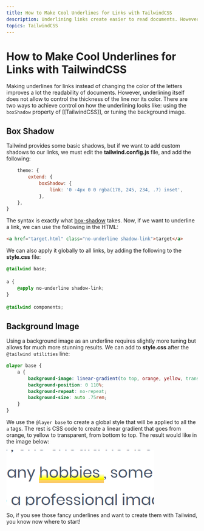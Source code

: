 ```yaml
---
title: How to Make Cool Underlines for Links with TailwindCSS
description: Underlining links create easier to read documents. However, the underline itself tends to be plain. It is possible to make much better looking underlines using box shadows. 
topics: TailwindCSS
---
```

# How to Make Cool Underlines for Links with TailwindCSS
Making underlines for links instead of changing the color of the letters improves a lot the readability of documents. However, underlining itself does not allow to control the thickness of the line nor its color. There are two ways to achieve control on how the underlining looks like: using the ``boxShadow`` property of [[TailwindCSS]], or tuning the background image.  

## Box Shadow
Tailwind provides some basic shadows, but if we want to add custom shadows to our links, we must edit the **tailwind.config.js** file, and add the following:

```javascript
    theme: {
        extend: {
            boxShadow: {
                link: '0 -4px 0 0 rgba(178, 245, 234, .7) inset',
            },
	},
}
```

The syntax is exactly what [box-shadow](https://www.w3schools.com/CSSref/css3_pr_box-shadow.asp) takes. Now, if we want to underline a link, we can use the following in the HTML:

```html
<a href="target.html" class="no-underline shadow-link">target</a>
```

We can also apply it globally to all links, by adding the following to the **style.css** file:

```css
@tailwind base;

a {
    @apply no-underline shadow-link;
}

@tailwind components;
```

## Background Image
Using a background image as an underline requires slightly more tuning but allows for much more stunning results. We can add to **style.css** after the ``@tailwind utilities`` line:

```css
@layer base {
    a {
        background-image: linear-gradient(to top, orange, yellow, transparent);
        background-position: 0 110%;
        background-repeat: no-repeat;
        background-size: auto .75rem;
    }
}
```

We use the ``@layer base`` to create a global style that will be applied to all the ``a`` tags. The rest is CSS code to create a linear gradient that goes from orange, to yellow to transparent, from bottom to top. The result would like in the image below:

![How does a fancy underline looks like](fancy_underline.png)

So, if you see those fancy underlines and want to create them with Tailwind, you know now where to start!